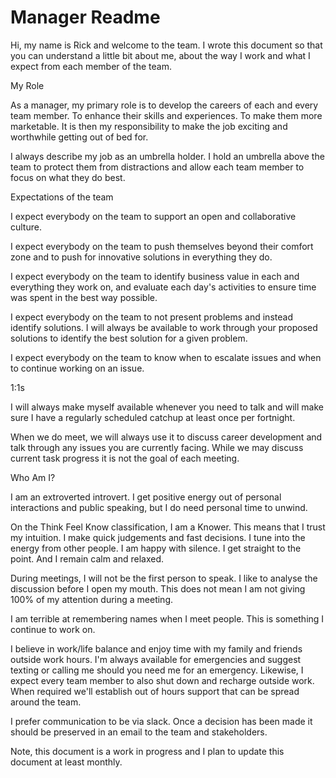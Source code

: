# Manager Readme
Hi, my name is Rick and welcome to the team. I wrote this document so that you can understand a little bit about me, about the way I work and what I expect from each member of the team.

My Role

As a manager, my primary role is to develop the careers of each and every team member. To enhance their skills and experiences. To make them more marketable. It is then my responsibility to make the job exciting and worthwhile getting out of bed for.

I always describe my job as an umbrella holder. I hold an umbrella above the team to protect them from distractions and allow each team member to focus on what they do best.

Expectations of the team

I expect everybody on the team to support an open and collaborative culture.

I expect everybody on the team to push themselves beyond their comfort zone and to push for innovative solutions in everything they do.

I expect everybody on the team to identify business value in each and everything they work on, and evaluate each day's activities to ensure time was spent in the best way possible.

I expect everybody on the team to not present problems and instead identify solutions. I will always be available to work through your proposed solutions to identify the best solution for a given problem.

I expect everybody on the team to know when to escalate issues and when to continue working on an issue.

1:1s

I will always make myself available whenever you need to talk and will make sure I have a regularly scheduled catchup at least once per fortnight.

When we do meet, we will always use it to discuss career development and talk through any issues you are currently facing. While we may discuss current task progress it is not the goal of each meeting.

Who Am I?

I am an extroverted introvert. I get positive energy out of personal interactions and public speaking, but I do need personal time to unwind.

On the Think Feel Know classification, I am a Knower. This means that I trust my intuition. I make quick judgements and fast decisions. I tune into the energy from other people. I am happy with silence. I get straight to the point. And I remain calm and relaxed.

During meetings, I will not be the first person to speak. I like to analyse the discussion before I open my mouth. This does not mean I am not giving 100% of my attention during a meeting.

I am terrible at remembering names when I meet people. This is something I continue to work on.

I believe in work/life balance and enjoy time with my family and friends outside work hours. I'm always available for emergencies and suggest texting or calling me should you need me for an emergency. Likewise, I expect every team member to also shut down and recharge outside work. When required we'll establish out of hours support that can be spread around the team.

I prefer communication to be via slack. Once a decision has been made it should be preserved in an email to the team and stakeholders.

Note, this document is a work in progress and I plan to update this document at least monthly.
